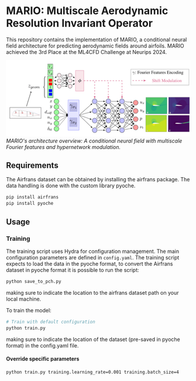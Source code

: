# MARIO: Multiscale Aerodynamic Resolution Invariant Operator

This repository contains the implementation of MARIO, a conditional neural field architecture for predicting aerodynamic fields around airfoils. 
MARIO achieved the 3rd Place at the ML4CFD Challenge at Neurips 2024.

![MARIO Architecture](figures/mario_architecture-1.png)
*MARIO's architecture overview: A conditional neural field with multiscale Fourier features and hypernetwork modulation.*

## Requirements
The Airfrans dataset can be obtained by installing the airfrans package. The data handling is done with the custom library pyoche.
```bash
pip install airfrans
pip install pyoche
```

## Usage

### Training

The training script uses Hydra for configuration management. The main configuration parameters are defined in `config.yaml`.
The training script expects to load the data in the pyoche format, to convert the Airfrans dataset in pyoche format it is possible to run the script:
```bash
python save_to_pch.py
```
making sure to indicate the location to the airfrans dataset path on your local machine.

 To train the model:

```bash
# Train with default configuration
python train.py
```
making sure to indicate the location of the dataset (pre-saved in pyoche format) in the config.yaml file.

#### Override specific parameters

```bash
python train.py training.learning_rate=0.001 training.batch_size=4
```
